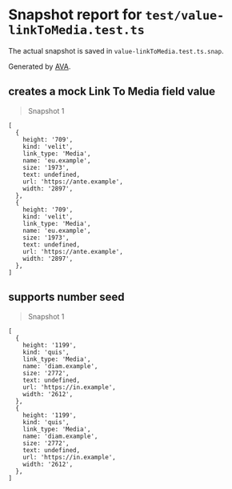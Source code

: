 # Snapshot report for `test/value-linkToMedia.test.ts`

The actual snapshot is saved in `value-linkToMedia.test.ts.snap`.

Generated by [AVA](https://avajs.dev).

## creates a mock Link To Media field value

> Snapshot 1

    [
      {
        height: '709',
        kind: 'velit',
        link_type: 'Media',
        name: 'eu.example',
        size: '1973',
        text: undefined,
        url: 'https://ante.example',
        width: '2897',
      },
      {
        height: '709',
        kind: 'velit',
        link_type: 'Media',
        name: 'eu.example',
        size: '1973',
        text: undefined,
        url: 'https://ante.example',
        width: '2897',
      },
    ]

## supports number seed

> Snapshot 1

    [
      {
        height: '1199',
        kind: 'quis',
        link_type: 'Media',
        name: 'diam.example',
        size: '2772',
        text: undefined,
        url: 'https://in.example',
        width: '2612',
      },
      {
        height: '1199',
        kind: 'quis',
        link_type: 'Media',
        name: 'diam.example',
        size: '2772',
        text: undefined,
        url: 'https://in.example',
        width: '2612',
      },
    ]
